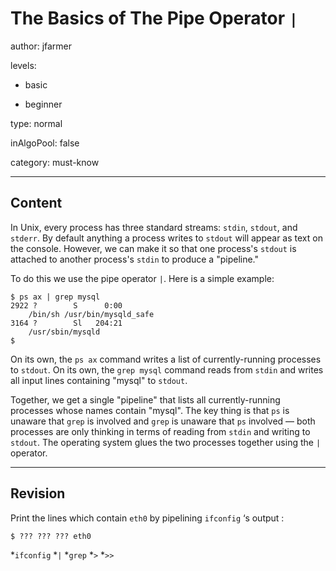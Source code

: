 # The Basics of The Pipe Operator `|`
author: jfarmer

levels:

  - basic

  - beginner

type: normal

inAlgoPool: false

category: must-know

---
## Content

In Unix, every process has three standard streams: `stdin`, `stdout`, and `stderr`.  By default anything a process writes to `stdout` will appear as text on the console.  However, we can make it so that one process's `stdout` is attached to another process's `stdin` to produce a "pipeline."

To do this we use the pipe operator `|`.  Here is a simple example:

```console
$ ps ax | grep mysql
2922 ?        S      0:00
    /bin/sh /usr/bin/mysqld_safe
3164 ?        Sl   204:21
    /usr/sbin/mysqld
$
```

On its own, the `ps ax` command writes a list of currently-running processes to `stdout`.  On its own, the `grep mysql` command reads from `stdin` and writes all input lines containing "mysql" to `stdout`.

Together, we get a single "pipeline" that lists all currently-running processes whose names contain "mysql".  The key thing is that `ps` is unaware that `grep` is involved and `grep` is unaware that `ps` involved — both processes are only thinking in terms of reading from `stdin` and writing to `stdout`.  The operating system glues the two processes together using the `|` operator.

---
## Revision

Print the lines which contain `eth0` by pipelining `ifconfig` ‘s output :
```
$ ??? ??? ??? eth0
```
*`ifconfig`
*`|`
*`grep`
*`>`
*`>>`